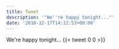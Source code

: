 ```yaml
---
title: Tweet
description: '"We''re happy tonight..."'
date: '2010-12-17T14:12:53+00:00'
---
```

We're happy tonight...
      {{< tweet 0 0 >}}
    
